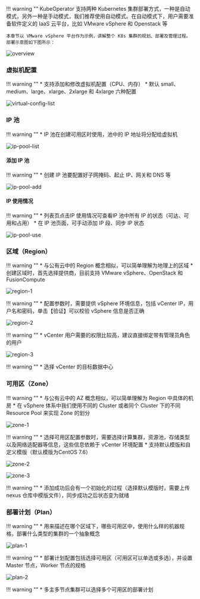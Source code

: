
!!! warning ""
    KubeOperator 支持两种 Kubernetes 集群部署方式，一种是自动模式，另外一种是手动模式，我们推荐使用自动模式。在自动模式下，用户需要准备软件定义的 IaaS 云平台，比如 VMware vSphere 和 Openstack 等  

    本章节以 VMware vSphere 平台作为示例，讲解整个 K8s 集群的规划、部署及管理过程。部署示意图如下图所示：

![overview](../../img/tutorial/vmware.png)

### 虚拟机配置

!!! warning ""
    * 支持添加和修改虚拟机配置（CPU、内存）
    * 默认 small、medium、large、xlarge、2xlarge 和 4xlarge 六种配置

![virtual-config-list](../../img/user_manual/plan/virtual-config-list.png)

### IP 池

!!! warning ""
    * IP 池在创建可用区时使用，池中的 IP 地址将分配给虚拟机

![ip-pool-list](../../img/user_manual/plan/ip-pool-list.png)

#### 添加 IP 池

!!! warning ""
    * 创建 IP 池要配置好子网掩码、起止 IP、网关和 DNS 等

![ip-pool-add](../../img/user_manual/plan/ip-pool-add.png)

#### IP 使用情况

!!! warning ""
    * 列表页点击IP 使用情况可查看IP 池中所有 IP 的状态（可达、可用和占用）
    * 在 IP 池页面，可手动添加 IP 段、同步 IP 状态

![ip-pool-use](../../img/user_manual/plan/ip-pool-use.png)

### 区域（Region）

!!! warning ""
    * 与公有云中的 Region 概念相似，可以简单理解为地理上的区域
    * 创建区域时，首先选择提供商，目前支持 VMware vSphere、OpenStack 和 FusionCompute

![region-1](../../img/user_manual/plan/region-1.png)

!!! warning ""
    * 配置参数时，需要提供 vSphere 环境信息，包括 vCenter IP，用户名和密码，单击【验证】可以校验 vSphere 信息是否正确

![region-2](../../img/user_manual/plan/region-2.png)

!!! warning ""
    * vCenter 用户需要的权限比较高，建议直接绑定带有管理员角色的用户

![region-3](../../img/user_manual/plan/region-3.png)

!!! warning ""
    * 选择 vCenter 的目标数据中心

### 可用区（Zone）

!!! warning ""
    * 与公有云中的 AZ 概念相似，可以简单理解为 Region 中具体的机房
    * 在 vSphere 体系中我们使用不同的 Cluster 或者同个 Cluster 下的不同 Resource Pool 来实现 Zone 的划分

![zone-1](../../img/user_manual/plan/zone-1.png)

!!! warning ""
    * 选择可用区配置参数时，需要选择计算集群，资源池，存储类型以及网络适配器等信息，这些信息依赖于 vCenter 环境配置
    * 支持默认模版和自定义模版（默认模版为CentOS 7.6）

![zone-2](../../img/user_manual/plan/zone-2.png)

![zone-3](../../img/user_manual/plan/zone-3.png)

!!! warning ""
    * 添加成功后会有一个初始化的过程（选择默认模版时，需要上传 nexus 仓库中模版文件），同步成功之后状态变为就绪

### 部署计划（Plan）

!!! warning ""
    * 用来描述在哪个区域下，哪些可用区中，使用什么样的机器规格，部署什么类型的集群的一个抽象概念

![plan-1](../../img/user_manual/plan/plan-1.png)

!!! warning ""
    * 部署计划配置包括选择可用区（可用区可以单选或多选），并设置 Master 节点，Worker 节点的规格

![plan-2](../../img/user_manual/plan/plan-2.png)

!!! warning ""
    * 多主多节点集群可以选择多个可用区的部署计划
